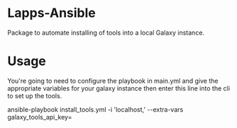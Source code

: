 # Lapps-Ansible

Package to automate installing of tools into a local Galaxy instance.

# Usage

You're going to need to configure the playbook in main.yml and give the appropriate variables for your galaxy instance
then enter this line into the cli to set up the tools. 

ansible-playbook install_tools.yml -i 'localhost,' --extra-vars galaxy_tools_api_key=<Enter Key>


